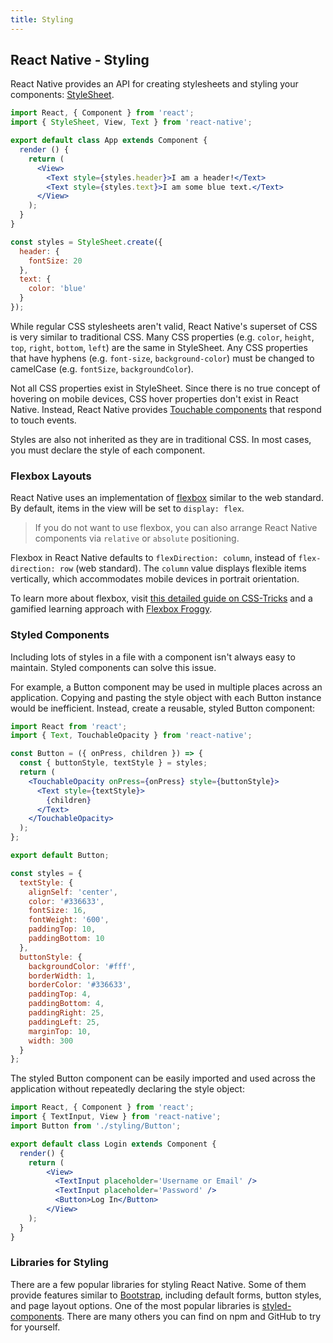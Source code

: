 ```yaml
---
title: Styling
---
```

## React Native - Styling

React Native provides an API for creating stylesheets and styling your components: [StyleSheet](https://facebook.github.io/react-native/docs/stylesheet). 

```jsx
import React, { Component } from 'react';
import { StyleSheet, View, Text } from 'react-native';

export default class App extends Component {
  render () {
    return (
      <View>
        <Text style={styles.header}>I am a header!</Text>
        <Text style={styles.text}>I am some blue text.</Text>
      </View>
    );
  }
}

const styles = StyleSheet.create({
  header: {
    fontSize: 20
  },
  text: {
    color: 'blue'
  }
});
```

While regular CSS stylesheets aren't valid, React Native's superset of CSS is very similar to traditional CSS. Many CSS properties (e.g. `color`, `height`, `top`, `right`, `bottom`, `left`) are the same in StyleSheet. Any CSS properties that have hyphens (e.g. `font-size`, `background-color`) must be changed to camelCase (e.g. `fontSize`, `backgroundColor`).

Not all CSS properties exist in StyleSheet. Since there is no true concept of hovering on mobile devices, CSS hover properties don't exist in React Native. Instead, React Native provides [Touchable components](https://facebook.github.io/react-native/docs/handling-touches#touchables) that respond to touch events.

Styles are also not inherited as they are in traditional CSS. In most cases, you must declare the style of each component.

### Flexbox Layouts

React Native uses an implementation of [flexbox](https://facebook.github.io/react-native/docs/flexbox) similar to the web standard. By default, items in the view will be set to `display: flex`.

 > If you do not want to use flexbox, you can also arrange React Native components via `relative` or `absolute` positioning.

Flexbox in React Native defaults to `flexDirection: column`, instead of `flex-direction: row` (web standard). The `column` value displays flexible items vertically, which accommodates mobile devices in portrait orientation.

To learn more about flexbox, visit [this detailed guide on CSS-Tricks](https://css-tricks.com/snippets/css/a-guide-to-flexbox/) and a gamified learning approach with [Flexbox Froggy](http://flexboxfroggy.com/).

### Styled Components

Including lots of styles in a file with a component isn't always easy to maintain. Styled components can solve this issue. 

For example, a Button component may be used in multiple places across an application. Copying and pasting the style object with each Button instance would be inefficient. Instead, create a reusable, styled Button component:

```jsx
import React from 'react';
import { Text, TouchableOpacity } from 'react-native';

const Button = ({ onPress, children }) => {
  const { buttonStyle, textStyle } = styles;
  return (
    <TouchableOpacity onPress={onPress} style={buttonStyle}>
      <Text style={textStyle}>
        {children}
      </Text>
    </TouchableOpacity>
  );
};

export default Button;

const styles = {
  textStyle: {
    alignSelf: 'center',
    color: '#336633',
    fontSize: 16,
    fontWeight: '600',
    paddingTop: 10,
    paddingBottom: 10
  },
  buttonStyle: {
    backgroundColor: '#fff',
    borderWidth: 1,
    borderColor: '#336633',
    paddingTop: 4,
    paddingBottom: 4,
    paddingRight: 25,
    paddingLeft: 25,
    marginTop: 10,
    width: 300
  }
};
```

The styled Button component can be easily imported and used across the application without repeatedly declaring the style object:

```jsx
import React, { Component } from 'react';
import { TextInput, View } from 'react-native';
import Button from './styling/Button';

export default class Login extends Component {
  render() {
    return (
        <View>
          <TextInput placeholder='Username or Email' />
          <TextInput placeholder='Password' />
          <Button>Log In</Button>
        </View>
    );
  }
}
```

### Libraries for Styling

There are a few popular libraries for styling React Native. Some of them provide features similar to [Bootstrap](../../bootstrap/index.md), including default forms, button styles, and page layout options. One of the most popular libraries is [styled-components](https://github.com/styled-components/styled-components). There are many others you can find on npm and GitHub to try for yourself.
